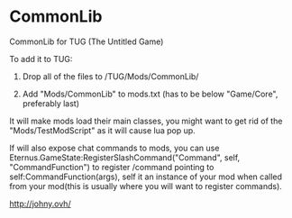 # CommonLib
CommonLib for TUG (The Untitled Game)

To add it to TUG:

1. Drop all of the files to /TUG/Mods/CommonLib/

2. Add "Mods/CommonLib" to mods.txt (has to be below "Game/Core", preferably last)



It will make mods load their main classes, you might want to get rid of the "Mods/TestModScript" as it will cause lua pop up.

If will also expose chat commands to mods, you can use Eternus.GameState:RegisterSlashCommand("Command", self, "CommandFunction") to register /command pointing to self:CommandFunction(args), self it an instance of your mod when called from your mod(this is usually where you will want to register commands).

http://johny.ovh/
